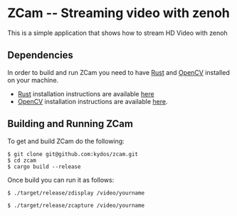 # ZCam -- Streaming video with zenoh
This is a simple application that shows how to stream HD Video with zenoh

## Dependencies
In order to build and run ZCam you need to have [Rust](rust-lang.org) and [OpenCV]() installed on your machine. 
- [Rust](http://rust-lang.org) installation instructions are available [here](https://www.rust-lang.org/tools/install)
- [OpenCV](http://opencv.org) installation instructions are available [here](https://docs.opencv.org/trunk/df/d65/tutorial_table_of_content_introduction.html).

## Building and Running ZCam
To get and build ZCam do the following:

```
$ git clone git@github.com:kydos/zcam.git
$ cd zcam
$ cargo build --release
```

Once build you can run it as follows:

```
$ ./target/release/zdisplay /video/yourname

$ ./target/release/zcapture /video/yourname
```
